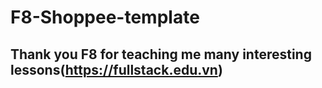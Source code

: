 # F8-Shoppee-template
## Thank you F8 for teaching me many interesting lessons(https://fullstack.edu.vn) 
